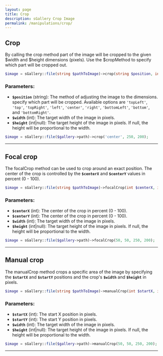 ```yaml
---
layout: page
title: Crop
description: sGallery Crop Image
permalink: /manipulations/crop/
---
```


## Crop

By calling the crop method part of the image will be cropped to the given $width and $height dimensions (pixels).
Use the $cropMethod to specify which part will be cropped out.

```php
$image = sGallery::file(string $pathToImage)->crop(string $position, int $width, int $height);
```

### Parameters:
- **`$position`** (string): The method of adjusting the image to the dimensions. specify which part will be cropped.
Available options are `'topLeft'`, `'top'`, `'topRight'`, `'left'`, `'center'`, `'right'`, `'bottomLeft'`, `'bottom'`,
and `'bottomRight'`.
- **`$width`** (int): The target width of the image in pixels.
- **`$height`** (int|null): The target height of the image in pixels. If null, the height will be
proportional to the width.

```php
$image = sGallery::file($gallery->path)->crop('center', 250, 200);
```
---

## Focal crop

The focalCrop method can be used to crop around an exact position. The center of the crop is controlled by the
**`$centerX`** and **`$centerY`** values in percent (0 - 100).

```php
$image = sGallery::file(string $pathToImage)->focalCrop(int $centerX, int $centerY, int $width, int $height);
```

### Parameters:
- **`$centerX`** (int): The center of the crop in percent (0 - 100).
- **`$centerY`** (int): The center of the crop in percent (0 - 100).
- **`$width`** (int): The target width of the image in pixels.
- **`$height`** (int|null): The target height of the image in pixels. If null, the height will be
proportional to the width.

```php
$image = sGallery::file($gallery->path)->focalCrop(50, 50, 250, 200);
```
---

## Manual crop

The manualCrop method crops a specific area of the image by specifying the **`$startX`** and **`$startY`**
positions and the crop's **`$width`** and **`$height`** in pixels.

```php
$image = sGallery::file(string $pathToImage)->manualCrop(int $startX, int $startY, int $width, int $height);
```

### Parameters:
- **`$startX`** (int): The start X position in pixels.
- **`$startY`** (int): The start Y position in pixels.
- **`$width`** (int): The target width of the image in pixels.
- **`$height`** (int|null): The target height of the image in pixels. If null, the height will be
  proportional to the width.

```php
$image = sGallery::file($gallery->path)->manualCrop(50, 50, 250, 200);
```
---
